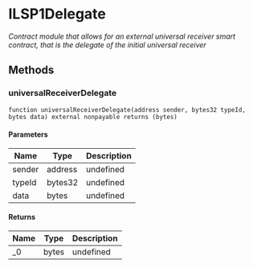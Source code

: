 # ILSP1Delegate







*Contract module that allows for an external universal receiver smart contract,       that is the delegate of the initial universal receiver*

## Methods

### universalReceiverDelegate

```solidity
function universalReceiverDelegate(address sender, bytes32 typeId, bytes data) external nonpayable returns (bytes)
```





#### Parameters

| Name | Type | Description |
|---|---|---|
| sender | address | undefined
| typeId | bytes32 | undefined
| data | bytes | undefined

#### Returns

| Name | Type | Description |
|---|---|---|
| _0 | bytes | undefined




